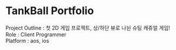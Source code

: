# TankBall Portfolio
Project Outline : 첫 2D 게임 프로젝트, 상/하단 뷰로 나뉜 슈팅 캐쥬얼 게임! <br>
Role : Client Programmer<br>
Platform : aos, ios<br>

